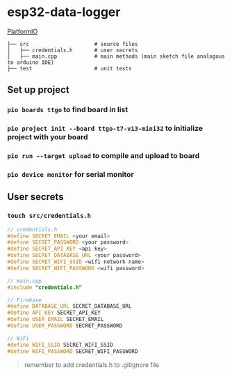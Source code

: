 # esp32-data-logger

[PlatformIO](https://platformio.org/platformio-ide)


    ├── src                     # source files
    │   ├── credentials.h       # user secrets
    │   ├── main.cpp            # main methods (main sketch file analogous to arduino IDE)
    ├── test                    # unit tests


## Set up project

### `pio boards ttgo` to find board in list

### `pio project init --board ttgo-t7-v13-mini32` to initialize project with your board

### `pio run --target upload` to compile and upload to board

### `pio device monitor` for serial monitor

## User secrets

### `touch src/credentials.h`

```C++
// credentials.h
#define SECRET_EMAIL <your email>
#define SECRET_PASSWORD <your password>
#define SECRET_API_KEY <api key>
#define SECRET_DATABASE_URL <your password>
#define SECRET_WIFI_SSID <wifi network name>
#define SECRET_WIFI_PASSWORD <wifi password>
```
```C++
// main.cpp
#include "credentials.h"

// Firebase
#define DATABASE_URL SECRET_DATABASE_URL
#define API_KEY SECRET_API_KEY
#define USER_EMAIL SECRET_EMAIL
#define USER_PASSWORD SECRET_PASSWORD

// WiFi
#define WIFI_SSID SECRET_WIFI_SSID
#define WIFI_PASSWORD SECRET_WIFI_PASSWORD
```
> remember to add credentials.h to .gitignore file